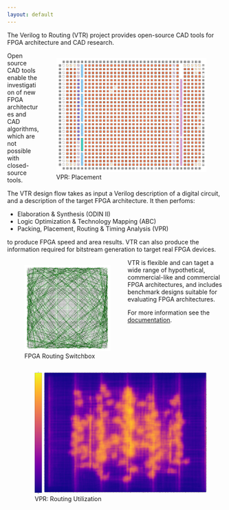 ```yaml
---
layout: default
---
```


The Verilog to Routing (VTR) project provides open-source CAD tools for FPGA architecture and CAD research.

<figure style="float:right">
    <img src='/img/vpr_placement.png' alt='VPR Placement' width="350px" />
    <figcaption>VPR: Placement</figcaption>
</figure>

Open source CAD tools enable the investigation of new FPGA architectures and CAD algorithms, which are not possible with closed-source tools.

The VTR design flow takes as input a Verilog description of a digital circuit, and a description of the target FPGA architecture. It then perfoms:

* Elaboration & Synthesis (ODIN II)
* Logic Optimization & Technology Mapping (ABC)
* Packing, Placement, Routing & Timing Analysis (VPR)

to produce FPGA speed and area results.
VTR can also produce the information required for bitstream generation to target real FPGA devices.

<figure style="float:left">
    <img src="/img/vpr_sb.png" alt="FPGA Routing Switchbox" width="200"/>
    <figcaption>FPGA Routing Switchbox</figcaption>
</figure>

VTR is flexible and can taget a wide range of hypothetical, commercial-like and commercial FPGA architectures, and includes benchmark designs suitable for evaluating FPGA architectures.


For more information see the [documentation](https://docs.verilogtorouting.org).

<figure style="float:right">
    <img src="/img/vpr_routing_utilization.png" width="400px" alt="Routing Utilization"/>
    <figcaption>VPR: Routing Utilization</figcaption>
</figure>

